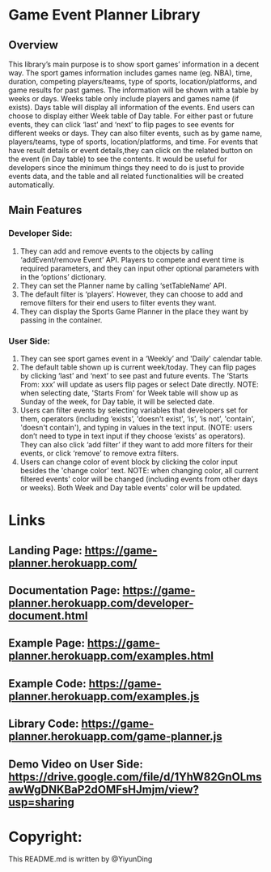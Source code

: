 # Game Event Planner Library
## Overview
This library’s main purpose is to show sport games’ information in a decent way. The sport games information includes games name (eg. NBA), time, duration, competing players/teams, type of sports, location/platforms, and game results for past games. The information will be shown with a table by weeks or days. Weeks table only include players and games name (if exists). Days table will display all information of the events. End users can choose to display either Week table of Day table. For either past or future events, they can click ‘last’ and ‘next’ to flip pages to see events for different weeks or days. They can also filter events, such as by game name, players/teams, type of sports, location/platforms, and time. For events that have result details or event details,they can click on the related button on the event (in Day table) to see the contents. It would be useful for developers since the minimum things they need to do is just to provide events data, and the table and all related functionalities will be created automatically. 

## Main Features
### Developer Side:
1. They can add and remove events to the objects by calling ‘addEvent/remove
Event’ API. Players to compete and event time is required parameters, and
they can input other optional parameters with in the ‘options’ dictionary.
2. They can set the Planner name by calling ‘setTableName’ API.
3. The default filter is ‘players’. However, they can choose to add and remove
filters for their end users to filter events they want.
4. They can display the Sports Game Planner in the place they want by passing in
the container.
### User Side:
1. They can see sport games event in a ‘Weekly’ and 'Daily' calendar table.
2. The default table shown up is current week/today. They can flip pages by clicking ‘last’ and ‘next’ to see past and future events. The ‘Starts From: xxx’ will update as users flip pages or select Date directly. NOTE: when selecting date, 'Starts From' for Week table will show up as Sunday of the week, for Day table, it will be selected date. 
3. Users can filter events by selecting variables that developers set for them,
operators (including ‘exists’, 'doesn't exist', ‘is’, ‘is not’, 'contain', 'doesn't contain'), and typing in values in the text input. (NOTE: users don’t need to type in text input if they choose ‘exists’ as operators). They can also click ‘add filter’ if they want to add more filters for their events, or click ‘remove’ to remove extra filters.
4. Users can change color of event block by clicking the color input besides the 'change color' text. NOTE: when changing color, all current filtered events' color will be changed (including events from other days or weeks). Both Week and Day table events' color will be updated.


# Links
## Landing Page: https://game-planner.herokuapp.com/
## Documentation Page: https://game-planner.herokuapp.com/developer-document.html
## Example Page: https://game-planner.herokuapp.com/examples.html
## Example Code: https://game-planner.herokuapp.com/examples.js
## Library Code: https://game-planner.herokuapp.com/game-planner.js
## Demo Video on User Side: https://drive.google.com/file/d/1YhW82GnOLmsawWgDNKBaP2dOMFsHJmjm/view?usp=sharing

# Copyright:
This README.md is written by @YiyunDing